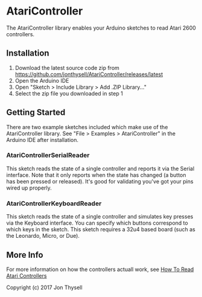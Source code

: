 # AtariController #

The AtariController library enables your Arduino sketches to read Atari 2600 controllers.

## Installation ##

1. Download the latest source code zip from https://github.com/jonthysell/AtariController/releases/latest
2. Open the Arduino IDE
3. Open "Sketch > Include Library > Add .ZIP Library..."
4. Select the zip file you downloaded in step 1

## Getting Started ##

There are two example sketches included which make use of the AtariController library. See "File > Examples > AtariController" in the Arduino IDE after installation.

### AtariControllerSerialReader ###

This sketch reads the state of a single controller and reports it via the Serial interface. Note that it only reports when the state has changed (a button has been pressed or released). It's good for validating you've got your pins wired up properly.

### AtariControllerKeyboardReader ###

This sketch reads the state of a single controller and simulates key presses via the Keyboard interface. You can specify which buttons correspond to which keys in the sketch. This sketch requires a 32u4 based board (such as the Leonardo, Micro, or Due).

## More Info ##

For more information on how the controllers actuall work, see [How To Read Atari Controllers](https://github.com/jonthysell/AtariController/wiki/How-To-Read-Atari-Controllers)

Copyright (c) 2017 Jon Thysell
